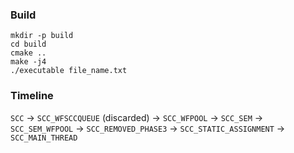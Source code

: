 ### Build

```
mkdir -p build
cd build
cmake ..
make -j4
./executable file_name.txt

```

### Timeline

`SCC` -> `SCC_WFSCCQUEUE` (discarded) -> `SCC_WFPOOL` -> `SCC_SEM` -> `SCC_SEM_WFPOOL` -> `SCC_REMOVED_PHASE3` -> `SCC_STATIC_ASSIGNMENT` -> `SCC_MAIN_THREAD`